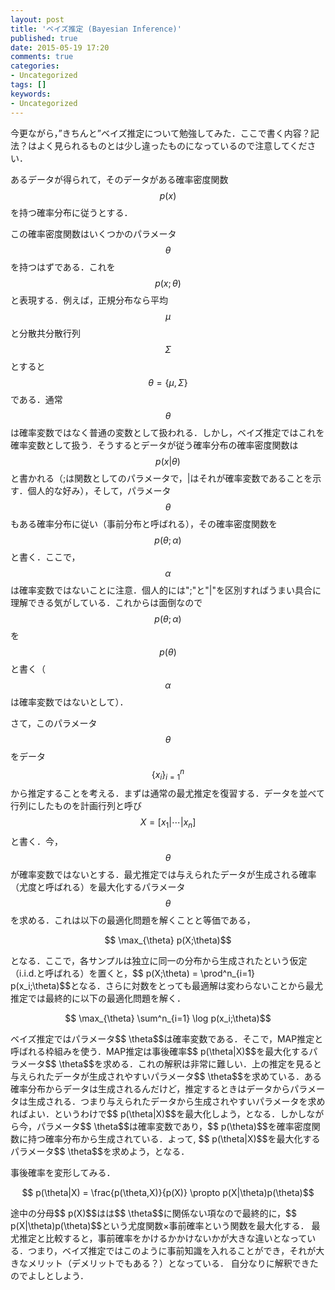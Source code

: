 ```yaml
---
layout: post
title: 'ベイズ推定 (Bayesian Inference)'
published: true
date: 2015-05-19 17:20
comments: true
categories:
- Uncategorized
tags: []
keywords:
- Uncategorized
---
```

今更ながら，”きちんと”ベイズ推定について勉強してみた．ここで書く内容？記法？はよく見られるものとは少し違ったものになっているので注意してください．

あるデータが得られて，そのデータがある確率密度関数$$ p(x)$$を持つ確率分布に従うとする．

この確率密度関数はいくつかのパラメータ$$ \theta$$を持つはずである．これを$$ p(x;\theta)$$と表現する．例えば，正規分布なら平均$$ \mu$$と分散共分散行列$$ \Sigma$$とすると$$ \theta=\{\mu,\Sigma\}$$である．通常$$ \theta$$は確率変数ではなく普通の変数として扱われる．しかし，ベイズ推定ではこれを確率変数として扱う．そうするとデータが従う確率分布の確率密度関数は
$$ p(x|\theta)$$
と書かれる（;は関数としてのパラメータで，|はそれが確率変数であることを示す．個人的な好み），そして，パラメータ$$ \theta$$もある確率分布に従い（事前分布と呼ばれる），その確率密度関数を$$ p(\theta;\alpha)$$と書く．ここで，$$ \alpha$$は確率変数ではないことに注意．個人的には";"と"|"を区別すればうまい具合に理解できる気がしている．これからは面倒なので$$ p(\theta;\alpha)$$を$$ p(\theta)$$と書く（$$ \alpha$$は確率変数ではないとして）．

さて，このパラメータ$$ \theta$$をデータ$$ \{x_i\}^n_{i=1}$$から推定することを考える．まずは通常の最尤推定を復習する．データを並べて行列にしたものを計画行列と呼び$$ X=[x_1|\cdots|x_n]$$と書く．今，$$ \theta$$が確率変数ではないとする．最尤推定では与えられたデータが生成される確率（尤度と呼ばれる）を最大化するパラメータ$$ \theta$$を求める．これは以下の最適化問題を解くことと等価である，
<p style="text-align:center;">$$ \max_{\theta} p(X;\theta)$$</p>
<p style="text-align:left;">となる．ここで，各サンプルは独立に同一の分布から生成されたという仮定（i.i.d.と呼ばれる）を置くと，$$ p(X;\theta) = \prod^n_{i=1} p(x_i;\theta)$$となる．さらに対数をとっても最適解は変わらないことから最尤推定では最終的に以下の最適化問題を解く．</p>
<p style="text-align:center;">$$ \max_{\theta} \sum^n_{i=1} \log p(x_i;\theta)$$</p>
ベイズ推定ではパラメータ$$ \theta$$は確率変数である．そこで，MAP推定と呼ばれる枠組みを使う．MAP推定は事後確率$$ p(\theta|X)$$を最大化するパラメータ$$ \theta$$を求める．これの解釈は非常に難しい．上の推定を見ると与えられたデータが生成されやすいパラメータ$$ \theta$$を求めている．ある確率分布からデータは生成されるんだけど，推定するときはデータからパラメータは生成される．つまり与えられたデータから生成されやすいパラメータを求めればよい．というわけで$$ p(\theta|X)$$を最大化しよう，となる．しかしながら今，パラメータ$$ \theta$$は確率変数であり，$$ p(\theta)$$を確率密度関数に持つ確率分布から生成されている．よって, $$ p(\theta|X)$$を最大化するパラメータ$$ \theta$$を求めよう，となる．
<p style="text-align:left;">事後確率を変形してみる．</p>
<p style="text-align:center;">$$ p(\theta|X) = \frac{p(\theta,X)}{p(X)} \propto p(X|\theta)p(\theta)$$</p>
途中の分母$$ p(X)$$はは$$ \theta$$に関係ない項なので最終的に，$$ p(X|\theta)p(\theta)$$という尤度関数×事前確率という関数を最大化する．
最尤推定と比較すると，事前確率をかけるかかけないかが大きな違いとなっている．つまり，ベイズ推定ではこのように事前知識を入れることができ，それが大きなメリット（デメリットでもある？）となっている．
自分なりに解釈できたのでよしとしよう．
